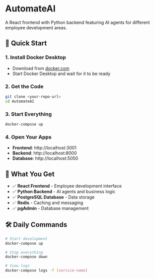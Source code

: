 # AutomateAI 

A React frontend with Python backend featuring AI agents for different employee development areas.

## 🚀 Quick Start

### 1. Install Docker Desktop

- Download from [docker.com](https://www.docker.com/products/docker-desktop/)
- Start Docker Desktop and wait for it to be ready

### 2. Get the Code

```bash
git clone <your-repo-url>
cd AutomateAI
```

### 3. Start Everything

```bash
docker-compose up
```

### 4. Open Your Apps

- **Frontend**: http://localhost:3001
- **Backend**: http://localhost:8000
- **Database**: http://localhost:5050

## 🎯 What You Get

- ✅ **React Frontend** - Employee development interface
- ✅ **Python Backend** - AI agents and business logic
- ✅ **PostgreSQL Database** - Data storage
- ✅ **Redis** - Caching and messaging
- ✅ **pgAdmin** - Database management

## 🛠️ Daily Commands

```bash
# Start development
docker-compose up

# Stop everything
docker-compose down

# View logs
docker-compose logs -f [service-name]
```
